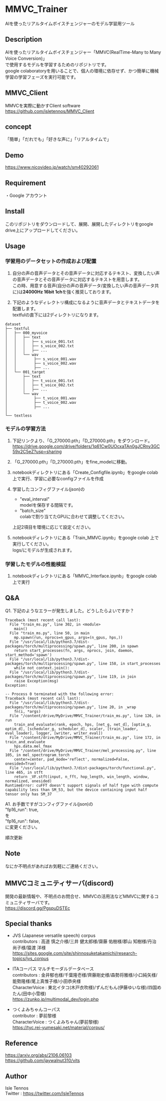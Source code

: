 MMVC_Trainer
====

AIを使ったリアルタイムボイスチェンジャーのモデル学習用ツール

## Description
AIを使ったリアルタイムボイスチェンジャー「MMVC(RealTime-Many to Many Voice Conversion)」  
で使用するモデルを学習するためのリポジトリです。  
google colaboratoryを用いることで、個人の環境に依存せず、かつ簡単に機械学習の学習フェーズを実行可能です。  
## MMVC_Client
MMVCを実際に動かすClient software  
https://github.com/isletennos/MMVC_Client
## concept
「簡単」「だれでも」「好きな声に」「リアルタイムで」
## Demo
https://www.nicovideo.jp/watch/sm40292061
## Requirement
・Google アカウント
## Install
このリポジトリをダウンロードして、展開、展開したディレクトリをgoogle drive上にアップロードしてください。
## Usage
### 学習用のデータセットの作成および配置
1. 自分の声の音声データとその音声データに対応するテキスト、変換したい声の音声データとその音声データに対応するテキストを用意します。  
この時、用意する音声(自分の声の音声データ/変換したい声の音声データ共に)は**24000Hz 16bit 1ch**を強く推奨しております。  

2. 下記のようなディレクトリ構成になるように音声データとテキストデータを配置します。  
    textfulの直下には2ディレクトリになります。  
```
dataset
├── textful
│   ├── 000_myvoice
│   │   ├── text
│   │   │   ├── s_voice_001.txt
│   │   │   ├── s_voice_002.txt
│   │   │   ├── ...
│   │   └── wav
│   │        ├── s_voice_001.wav
│   │        ├── s_voice_002.wav
│   │        ├── ...
│   └── 001_target
│       ├── text
│       │   ├── t_voice_001.txt
│       │   ├── t_voice_002.txt
│       │   ├── ...
│       └── wav
│            ├── t_voice_001.wav
│            ├── t_voice_002.wav
│            ├── ...      
│        
└── textless
```
### モデルの学習方法
1. 下記リンクより、「G_270000.pth」「D_270000.pth」をダウンロード。
https://drive.google.com/drive/folders/1q61Cw0UOcxaTAn0gJCRny3GC59x2C5eZ?usp=sharing
2. 「G_270000.pth」「D_270000.pth」をfine_modelに移動。
3. notebookディレクトリにある「Create_Configfile.ipynb」をgoogle colab 上で実行、学習に必要なconfigファイルを作成
4. 学習したコンフィグファイル(json)の
 
      - "eval_interval"   
        modelを保存する間隔です。
      - "batch_size"   
        colabで割り当てたGPUに合わせて調整してください。

    上記2項目を環境に応じて設定ください。

3. notebookディレクトリにある「Train_MMVC.ipynb」をgoogle colab 上で実行してください。  
    logs/にモデルが生成されます。
### 学習したモデルの性能検証
1. notebookディレクトリにある「MMVC_Interface.ipynb」をgoogle colab 上で実行
## Q&A
Q1. 下記のようなエラーが発生しました。どうしたらよいですか？  
```
Traceback (most recent call last):
  File "train_ms.py", line 302, in <module>
    main()
  File "train_ms.py", line 50, in main
    mp.spawn(run, nprocs=n_gpus, args=(n_gpus, hps,))
  File "/usr/local/lib/python3.7/dist-packages/torch/multiprocessing/spawn.py", line 200, in spawn
    return start_processes(fn, args, nprocs, join, daemon, start_method='spawn')
  File "/usr/local/lib/python3.7/dist-packages/torch/multiprocessing/spawn.py", line 158, in start_processes
    while not context.join():
  File "/usr/local/lib/python3.7/dist-packages/torch/multiprocessing/spawn.py", line 119, in join
    raise Exception(msg)
Exception: 

-- Process 0 terminated with the following error:
Traceback (most recent call last):
  File "/usr/local/lib/python3.7/dist-packages/torch/multiprocessing/spawn.py", line 20, in _wrap
    fn(i, *args)
  File "/content/drive/MyDrive/MMVC_Trainer/train_ms.py", line 126, in run
    train_and_evaluate(rank, epoch, hps, [net_g, net_d], [optim_g, optim_d], [scheduler_g, scheduler_d], scaler, [train_loader, eval_loader], logger, [writer, writer_eval])
  File "/content/drive/MyDrive/MMVC_Trainer/train_ms.py", line 172, in train_and_evaluate
    hps.data.mel_fmax
  File "/content/drive/MyDrive/MMVC_Trainer/mel_processing.py", line 105, in mel_spectrogram_torch
    center=center, pad_mode='reflect', normalized=False, onesided=True)
  File "/usr/local/lib/python3.7/dist-packages/torch/functional.py", line 465, in stft
    return _VF.stft(input, n_fft, hop_length, win_length, window, normalized, onesided)
RuntimeError: cuFFT doesn't support signals of half type with compute capability less than SM_53, but the device containing input half tensor only has SM_37
```
A1. お手数ですがコンフィグファイル(json)の  
"fp16_run": true,  
を  
"fp16_run": false,  
に変更ください。


順次更新
## Note
なにか不明点があればお気軽にご連絡ください。
## MMVCコミュニティサーバ(discord)
開発の最新情報や、不明点のお問合せ、MMVCの活用法などMMVCに関するコミュニティサーバです。  
https://discord.gg/PgspuDSTEc

## Special thanks
- JVS (Japanese versatile speech) corpus  
  contributors : 高道 慎之介様/三井 健太郎様/齋藤 佑樹様/郡山 知樹様/丹治 尚子様/猿渡 洋様  
  https://sites.google.com/site/shinnosuketakamichi/research-topics/jvs_corpus  

- ITAコーパス マルチモーダルデータベース  
  contributors : 金井郁也様/千葉隆壱様/齊藤剛史様/森勢将雅様/小口純矢様/能勢隆様/尾上真惟子様/小田恭央様  
  CharacterVoice : 東北イタコ(木戸衣吹様)/ずんだもん(伊藤ゆいな様)/四国めたん(田中小雪様)  
  https://zunko.jp/multimodal_dev/login.php  

- つくよみちゃんコーパス  
  contributor : 夢前黎様  
  CharacterVoice : つくよみちゃん(夢前黎様)  
  https://tyc.rei-yumesaki.net/material/corpus/  

## Reference
https://arxiv.org/abs/2106.06103  
https://github.com/jaywalnut310/vits

## Author
Isle Tennos  
Twitter : https://twitter.com/IsleTennos

